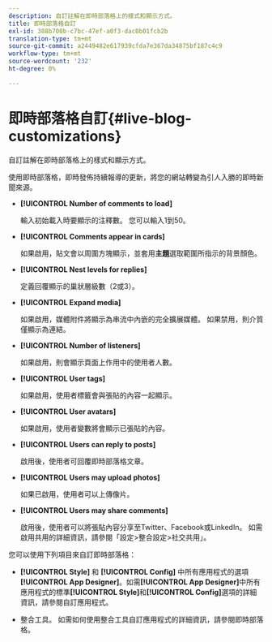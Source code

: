 ```yaml
---
description: 自訂註解在即時部落格上的樣式和顯示方式。
title: 即時部落格自訂
exl-id: 388b700b-c7bc-47ef-a0f3-dac0b01fcb2b
translation-type: tm+mt
source-git-commit: a2449482e617939cfda7e367da34875bf187c4c9
workflow-type: tm+mt
source-wordcount: '232'
ht-degree: 0%

---
```


# 即時部落格自訂{#live-blog-customizations}

自訂註解在即時部落格上的樣式和顯示方式。



使用即時部落格，即時發佈持續報導的更新，將您的網站轉變為引人入勝的即時新聞來源。

* **[!UICONTROL Number of comments to load]**

   輸入初始載入時要顯示的注釋數。 您可以輸入1到50。

* **[!UICONTROL Comments appear in cards]**

   如果啟用，貼文會以周圍方塊顯示，並套用&#x200B;**主題**&#x200B;選取範圍所指示的背景顏色。

* **[!UICONTROL Nest levels for replies]**

   定義回覆顯示的巢狀層級數（2或3）。

* **[!UICONTROL Expand media]**

   如果啟用，媒體附件將顯示為串流中內嵌的完全擴展媒體。 如果禁用，則介質僅顯示為連結。

* **[!UICONTROL Number of listeners]**

   如果啟用，則會顯示頁面上作用中的使用者人數。

* **[!UICONTROL User tags]**

   如果啟用，使用者標籤會與張貼的內容一起顯示。

* **[!UICONTROL User avatars]**

   如果啟用，使用者變數將會顯示已張貼的內容。

* **[!UICONTROL Users can reply to posts]**

   啟用後，使用者可回覆即時部落格文章。

* **[!UICONTROL Users may upload photos]**

   如果已啟用，使用者可以上傳像片。

* **[!UICONTROL Users may share comments]**

   啟用後，使用者可以將張貼內容分享至Twitter、Facebook或LinkedIn。 如需啟用共用的詳細資訊，請參閱「設定>整合設定>社交共用」。

您可以使用下列項目來自訂即時部落格：

* **[!UICONTROL Style]** 和 **[!UICONTROL Config]** 中所有應用程式的選項 **[!UICONTROL App Designer]**。如需&#x200B;**[!UICONTROL App Designer]**&#x200B;中所有應用程式的標準&#x200B;**[!UICONTROL Style]**&#x200B;和&#x200B;**[!UICONTROL Config]**&#x200B;選項的詳細資訊，請參閱自訂應用程式。

* 整合工具。 如需如何使用整合工具自訂應用程式的詳細資訊，請參閱即時部落格。
